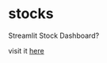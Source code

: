 # stocks
Streamlit Stock Dashboard?

visit it [here](https://jviani5-stocks-app-24jfb1.streamlit.app/)
